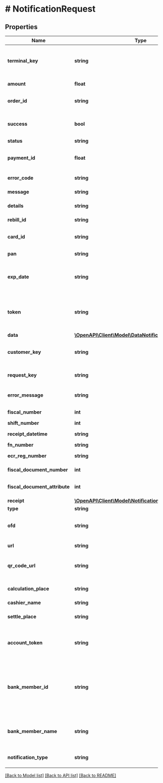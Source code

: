 # # NotificationRequest

## Properties

Name | Type | Description | Notes
------------ | ------------- | ------------- | -------------
**terminal_key** | **string** | Идентификатор терминала, выдается мерчанту в Т‑Бизнес. |
**amount** | **float** | Сумма в копейках. | [optional]
**order_id** | **string** | Идентификатор заказа в системе мерчанта. | [optional]
**success** | **bool** | Успешность прохождения запроса — &#x60;true&#x60;/&#x60;false&#x60;. |
**status** | **string** | Статус привязки. |
**payment_id** | **float** | Идентификатор платежа в системе Т‑Бизнес. | [optional]
**error_code** | **string** | Код ошибки. &#x60;0&#x60; в случае успеха. |
**message** | **string** | Краткое описание ошибки. | [optional]
**details** | **string** | Подробное описание ошибки. | [optional]
**rebill_id** | **string** | Идентификатор автоплатежа. | [optional]
**card_id** | **string** | Идентификатор карты в системе Т‑Бизнес. | [optional]
**pan** | **string** | Замаскированный номер карты. | [optional]
**exp_date** | **string** | Срок действия карты в формате &#x60;MMYY&#x60;, где &#x60;YY&#x60; — две последние цифры года. | [optional]
**token** | **string** | Подпись запроса. Формируется по такому же принципу, как и в случае запросов в Т‑Бизнес. |
**data** | [**\OpenAPI\Client\Model\DataNotification**](.md) |  | [optional]
**customer_key** | **string** | Идентификатор клиента в системе мерчанта. | [optional]
**request_key** | **string** | Идентификатор запроса на привязку счета. |
**error_message** | **string** | Описание ошибки, если она произошла. | [optional]
**fiscal_number** | **int** | Номер чека в смене. | [optional]
**shift_number** | **int** | Номер смены. | [optional]
**receipt_datetime** | **string** | Дата и время документа из ФН. | [optional]
**fn_number** | **string** | Номер ФН. | [optional]
**ecr_reg_number** | **string** | Регистрационный номер ККТ. | [optional]
**fiscal_document_number** | **int** | Фискальный номер документа. | [optional]
**fiscal_document_attribute** | **int** | Фискальный признак документа. | [optional]
**receipt** | [**\OpenAPI\Client\Model\NotificationFiscalizationReceipt**](NotificationFiscalizationReceipt.md) |  | [optional]
**type** | **string** | Признак расчета. | [optional]
**ofd** | **string** | Наименование оператора фискальных данных. | [optional]
**url** | **string** | URL-адрес с копией чека. | [optional]
**qr_code_url** | **string** | URL-адрес с QR-кодом для проверки чека в ФНС. | [optional]
**calculation_place** | **string** | Место осуществления расчетов. | [optional]
**cashier_name** | **string** | Имя кассира. | [optional]
**settle_place** | **string** | Место нахождения (установки) ККМ. | [optional]
**account_token** | **string** | Идентификатор привязки счета, назначаемый банком-эмитентом. | [optional]
**bank_member_id** | **string** | Идентификатор банка-эмитента клиента, который будет совершать оплату по привязанному счету — заполнен, если статус &#x60;ACTIVE&#x60;. | [optional]
**bank_member_name** | **string** | Наименование банка-эмитента. Заполнен, если передан &#x60;BankMemberId&#x60;. | [optional]
**notification_type** | **string** | Тип уведомления, всегда — &#x60;LINKACCOUNT&#x60;. | [default to 'LINKACCOUNT']

[[Back to Model list]](../../README.md#models) [[Back to API list]](../../README.md#endpoints) [[Back to README]](../../README.md)
